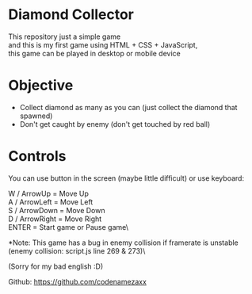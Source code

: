# Diamond Collector
This repository just a simple game \
and this is my first game using HTML + CSS + JavaScript,\
this game can be played in desktop or mobile device

# Objective
- Collect diamond as many as you can (just collect the diamond that spawned)
- Don't get caught by enemy (don't get touched by red ball)

# Controls
You can use button in the screen (maybe little difficult) or use keyboard:

W / ArrowUp = Move Up\
A / ArrowLeft = Move Left\
S / ArrowDown = Move Down\
D / ArrowRight = Move Right\
ENTER = Start game or Pause game\

*Note: This game has a bug in enemy collision if framerate is unstable (enemy collision: script.js line 269 & 273)\

(Sorry for my bad english :D)

Github: https://github.com/codenamezaxx

